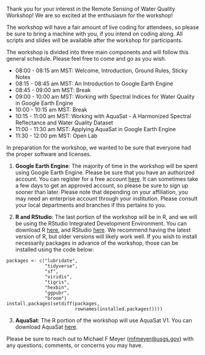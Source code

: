 Thank you for your interest in the Remote Sensing of Water Quality Workshop!
We are so excited at the enthusiasm for the workshop!

The workshop will have a fair amount of live coding for attendees, so please be
sure to bring a machine with you, if you intend on coding along. All scripts and
slides will be available after the workshop for participants.

The workshop is divided into three main components and will follow this general
schedule. Please feel free to come and go as you wish.

- 08:00 - 08:15 am MST: Welcome, Introduction, Ground Rules, Sticky Notes
- 08:15 - 08:45 am MST: An Introduction to Google Earth Engine
- 08:45 - 09:00 am MST: Break
- 09:00 - 10:00 am MST: Working with Spectral Indices for Water Quality in Google
Earth Engine
- 10:00 - 10:15 am MST: Break
- 10:15 - 11:00 am MST: Working with AquaSat - A Harmonized Spectral Reflectance
and Water Quality Dataset
- 11:00 - 11:30 am MST: Applying AquaSat in Google Earth Engine
- 11:30 - 12:00 pm MST: Open Lab


In preparation for the workshop, we wanted to be sure that everyone had the
proper software and licenses.

1. **Google Earth Engine**: The majority of time in the
workshop will be spent using Google Earth Engine. Please be sure that you have
an authorized account. You can register for a free account [here](https://earthengine.google.com/]).
It can sometimes take a few days to get an approved account, so please be sure
to sign up sooner than later. Please note that depending on your affiliation,
you may need an enterprise account through your institution. Please consult your
local departments and branches if this pertains to you.

2. **R and RStudio**: The last portion of the workshop will be in R, and we will be using
the RStudio Integrated Development Environment. You can download R [here](https://cran.r-project.org/),
and RStudio [here](https://www.rstudio.com/products/rstudio/download/).
We recommend having the latest version of R, but older versions will likely
work well. If you wish to install necessarily packages in advance of the
 workshop, those can be installed using the code below:
```
packages <- c("lubridate",
              "tidyverse",
              "sf",
              "viridis",
              "tigris",
              "hexbin",
              "ggpubr",
              "broom")
install.packages(setdiff(packages,
                         rownames(installed.packages())))
```
3. **AquaSat**: The R portion of the workshop will use AquaSat V1. You can download
AquaSat [here](https://figshare.com/articles/dataset/AquaSat/8139383). 


Please be sure to reach out to Michael F Meyer (mfmeyer@usgs.gov) with any
questions, comments, or concerns you may have.
